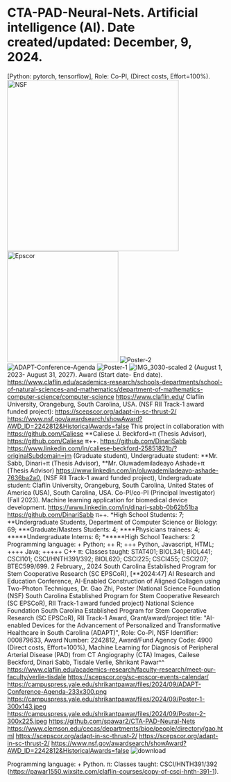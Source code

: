 # CTA-PAD-Neural-Nets. Artificial intelligence (AI). Date created/updated: December, 9, 2024.
[Python: pytorch, tensorflow], Role: Co-PI, (Direct costs, Effort=100%).
<img width="395" alt="NSF" src="https://github.com/spawar2/CTA-PAD-Neural-Nets/assets/25118302/a993a0fb-b851-49dd-9e56-cb499f91012c">
<img width="256" alt="Epscor" src="https://github.com/spawar2/CTA-PAD-Neural-Nets/assets/25118302/687b7f15-5184-425b-bb7d-6102fbc5a51a">
![Poster-2](https://github.com/user-attachments/assets/354fe9d4-8922-44d6-a2f0-2090f0bf7b46)
![ADAPT-Conference-Agenda](https://github.com/user-attachments/assets/50192df8-1fd7-4f92-b9f9-62ac54d75c54)
![Poster-1](https://github.com/user-attachments/assets/9e2729d3-79e6-4629-a752-ae1080b065f5)
![IMG_3030-scaled 2](https://github.com/user-attachments/assets/3bf72f52-5681-4911-8fac-1796e69246ed)
(August 1, 2023- August 31, 2027).
Award (Start date- End date).
https://www.claflin.edu/academics-research/schools-departments/school-of-natural-sciences-and-mathematics/department-of-mathematics-computer-science/computer-science
https://www.claflin.edu/ Claflin University, Orangeburg, South Carolina, USA.
(NSF RII Track-1 award funded project): https://scepscor.org/adapt-in-sc-thrust-2/
https://www.nsf.gov/awardsearch/showAward?AWD_ID=2242812&HistoricalAwards=false
This project in collaboration with https://github.com/Caliese **Caliese J. Beckford+π (Thesis Advisor), https://github.com/Caliese π​++.
https://github.com/DinariSabb https://www.linkedin.com/in/caliese-beckford-25851821b/?originalSubdomain=jm (Graduate student), Undergraduate student: **Mr. Sabb, Dinari+π (Thesis Advisor),  **Mr. Oluwademiladeayo Ashade+π (Thesis Advisor)
https://www.linkedin.com/in/oluwademiladeayo-ashade-7636ba2a0, (NSF RII Track-1 award funded project), Undergraduate student: Claflin University, Orangeburg, South Carolina, United States of America (USA), South Carolina, USA. Co-PI/co-PI (Principal Investigator) (Fall 2023). Machine learning application for biomedical device development. https://www.linkedin.com/in/dinari-sabb-0b62b51ba https://github.com/DinariSabb π​++.
*High School Students: 7; **Undergraduate Students, Department of Computer Science or Biology: 69; ***Graduate/Masters Students: 4; ****Physicians trainees: 4; *****Undergraduate Interns: 6; ******High School Teachers: 2
Programming language: + Python; ++ R; +++ Python, Javascript, HTML; ++++ Java; +++++ C++
π: Classes taught: STAT401; BIOL341; BIOL441; CSCI101; CSCI/HNTH391/392; BIOL620; CSCI225; CSCI455; CSCI207; BTEC599/699.
2 February,, 2024 South Carolina Established Program for Stem Cooperative Research (SC EPSCoR), [**2024:47] AI Research and Education Conference, AI-Enabled Construction of Aligned Collagen using Two-Photon Techniques, Dr. Gao Zhi, Poster (National Science Foundation (NSF) South Carolina Established Program for Stem Cooperative Research (SC EPSCoR), RII Track-1 award funded project) National Science Foundation South Carolina Established Program for Stem Cooperative Research (SC EPSCoR), RII Track-1 Award, Grant/award/project title: "AI-enabled Devices for the Advancement of Personalized and Transformative Healthcare in South Carolina (ADAPT)", Role: Co-PI, NSF Identifier: 000879633, Award Number: 2242812, Award/Fund Agency Code:	4900 (Direct costs, Effort=100%), Machine Learning for Diagnosis of Peripheral Arterial Disease (PAD) from CT Angiography (CTA) Images, Cailese Beckford, Dinari Sabb, Tisdale Verlie, Shrikant Pawar^^ https://www.claflin.edu/academics-research/faculty-research/meet-our-faculty/verlie-tisdale https://scepscor.org/sc-epscor-events-calendar/ https://campuspress.yale.edu/shrikantpawar/files/2024/09/ADAPT-Conference-Agenda-233x300.png https://campuspress.yale.edu/shrikantpawar/files/2024/09/Poster-1-300x143.jpeg https://campuspress.yale.edu/shrikantpawar/files/2024/09/Poster-2-300x225.jpeg https://github.com/spawar2/CTA-PAD-Neural-Nets https://www.clemson.edu/cecas/departments/bioe/people/directory/gao.html https://scepscor.org/adapt-in-sc-thrust-2/ https://scepscor.org/adapt-in-sc-thrust-2/ https://www.nsf.gov/awardsearch/showAward?AWD_ID=2242812&HistoricalAwards=false
![download](https://github.com/user-attachments/assets/5231eeb0-5088-4f32-aec8-a1ebd94650f9)

Programming language: + Python.
π: Classes taught: CSCI/HNTH391/392 (https://pawar1550.wixsite.com/claflin-courses/copy-of-csci-hnth-391-1).
